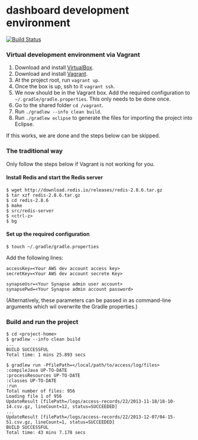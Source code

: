 dashboard development environment
=========

[![Build Status](https://travis-ci.org/Sage-Bionetworks/dashboard.svg?branch=master)](https://travis-ci.org/Sage-Bionetworks/dashboard)

### Virtual development environment via Vagrant

1. Download and install [VirtualBox](https://www.virtualbox.org/).
2. Download and install [Vagrant](http://www.vagrantup.com/).
3. At the project root, run `vagrant up`.
4. Once the box is up, ssh to it `vagrant ssh`.
5. We now should be in the Vagrant box. Add the required configuration to `~/.gradle/gradle.properties`. This only needs to be done once.
6. Go to the shared folder `cd /vagrant`.
7. Run `./gradlew --info clean build`.
8. Run `./gradlew eclipse` to generate the files for importing the project into Eclipse.

If this works, we are done and the steps below can be skipped.

### The traditional way

Only follow the steps below if Vagrant is not working for you.

#### Install Redis and start the Redis server

    $ wget http://download.redis.io/releases/redis-2.8.6.tar.gz
    $ tar xzf redis-2.8.6.tar.gz
    $ cd redis-2.8.6
    $ make
    $ src/redis-server
    $ <ctrl-z>
    $ bg

#### Set up the required configuration

    $ touch ~/.gradle/gradle.properties

Add the following lines:

    accessKey=<Your AWS dev account access key>
    secretKey=<Your AWS dev account secrete Key>

    synapseUsr=<Your Synapse admin user account>
    synapsePwd=<Your Synapse admin account password>

(Alternatively, these parameters can be passed in as command-line arguments which wil overwrite the Gradle properties.)

### Build and run the project

    $ cd <project-home>
    $ gradlew --info clean build
    ...
    BUILD SUCCESSFUL
    Total time: 1 mins 25.893 secs

    $ gradlew run -PfilePath=</local/path/to/access/log/files>
    :compileJava UP-TO-DATE
    :processResources UP-TO-DATE
    :classes UP-TO-DATE
    :run
    Total number of files: 956
    Loading file 1 of 956
    UpdateResult [filePath=/logs/access-records/22/2013-11-18/18-10-14.csv.gz, lineCount=12, status=SUCCEEDED]
    ...
    UpdateResult [filePath=/logs/access-records/22/2013-12-07/04-15-51.csv.gz, lineCount=1, status=SUCCEEDED]
    BUILD SUCCESSFUL
    Total time: 43 mins 7.178 secs
